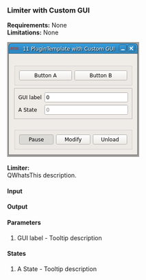 ### Limiter with Custom GUI

**Requirements:** None  
**Limitations:** None  

![Limiter with Custom GUI GUI](limiter.png)

<!--start-->
<p><b>Limiter:</b><br>QWhatsThis description.</p>
<!--end-->

#### Input


#### Output


#### Parameters
1. GUI label - Tooltip description

#### States
1. A State - Tooltip description
